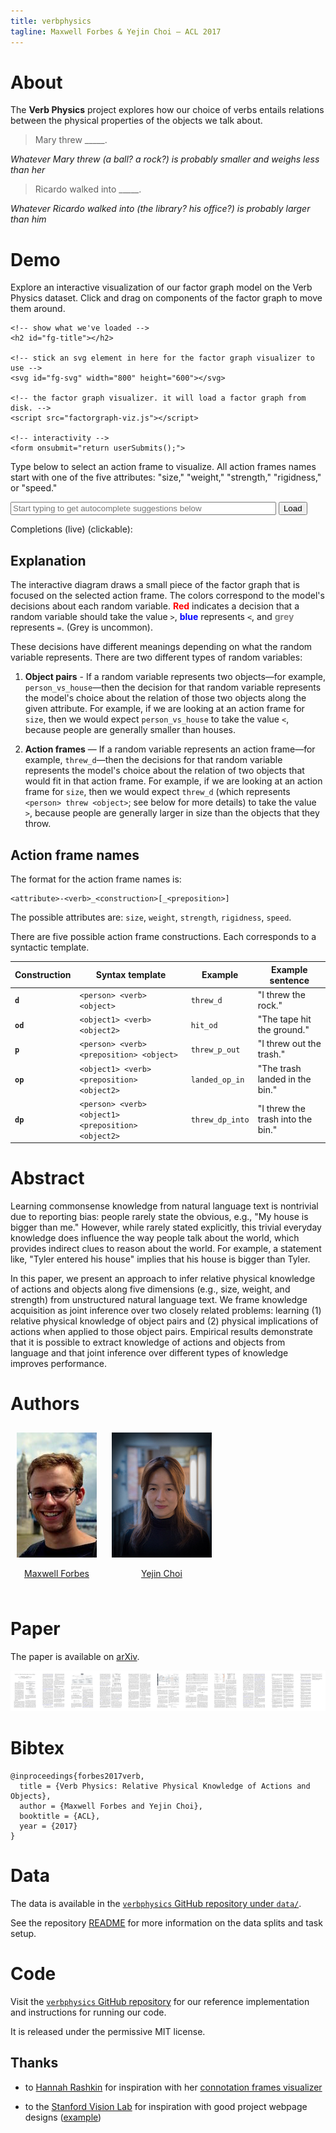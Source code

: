 ```yaml
---
title: verbphysics
tagline: Maxwell Forbes & Yejin Choi — ACL 2017
---
```


# About

The **Verb Physics** project explores how our choice of verbs entails relations
between the physical properties of the objects we talk about.

> Mary threw _____.

_Whatever Mary threw (a ball? a rock?) is probably smaller and weighs less than
her_

> Ricardo walked into _____.

_Whatever Ricardo walked into (the library? his office?) is probably larger
than him_

# Demo

Explore an interactive visualization of our factor graph model on the Verb
Physics dataset. Click and drag on components of the factor graph to move them
around.

<div>
	<!-- d3 dependencies for d3-force -->
	<script src="lib/d3.js"></script>

  <!-- CSS. No idea whether this will work in github.io but let's find out. -->
  <link rel="stylesheet" type="text/css" href="css/default.css">

	<!-- show what we've loaded -->
	<h2 id="fg-title"></h2>

	<!-- stick an svg element in here for the factor graph visualizer to use -->
	<svg id="fg-svg" width="800" height="600"></svg>

	<!-- the factor graph visualizer. it will load a factor graph from disk. -->
	<script src="factorgraph-viz.js"></script>

	<!-- interactivity -->
	<form onsubmit="return userSubmits();">
  <p>Type below to select an action frame to visualize.
  All action frames names start with one of the five attributes: "size,"
  "weight," "strength," "rigidness," or "speed." </p>
	<input id="userInput" type="text" oninput="userTypes()" size="50"
		placeholder="Start typing to get autocomplete suggestions below" />
	<button type="submit">Load</button>
	<p id="suggestionNotice">Completions (live) (clickable):</p>
	<p id="suggestions"></p>
	</form>
</div>

## Explanation

The interactive diagram draws a small piece of the factor graph that is focused
on the selected action frame. The colors correspond to the model's decisions
about each random variable. <b style="color: red">Red</b> indicates a decision
that a random variable should take the value `>`, <b style="color:
blue">blue</b> represents `<`, and <b style="color: grey">grey</b> represents
`=`. (Grey is uncommon).

These decisions have different meanings depending on what the random variable
represents. There are two different types of random variables:

1.  **Object pairs** - If a random variable represents two objects—for example,
    `person_vs_house`—then the decision for that random variable represents the
    model's choice about the relation of those two objects along the given
    attribute. For example, if we are looking at an action frame for `size`,
    then we would expect `person_vs_house` to take the value `<`, because people
    are generally smaller than houses.

2.  **Action frames** — If a random variable represents an action frame—for
    example, `threw_d`—then the decisions for that random variable represents
    the model's choice about the relation of two objects that would fit in that
    action frame. For example, if we are looking at an action frame for `size`,
    then we would expect `threw_d` (which represents `<person> threw <object>`; see
    below for more details) to take the value `>`, because people are generally
    larger in size than the objects that they throw.

## Action frame names

The format for the action frame names is:

```
<attribute>-<verb>_<construction>[_<preposition>]
```

The possible attributes are: `size`, `weight`, `strength`, `rigidness`, `speed`.

There are five possible action frame constructions. Each corresponds to a
syntactic template.

Construction   | Syntax template                                      | Example         | Example sentence
---            | ---                                                  | ---             | ---
**`d`**        |  `<person> <verb> <object>`                          | `threw_d`       | "I threw the rock."
**`od`**       |  `<object1> <verb> <object2>`                        | `hit_od`        | "The tape hit the ground."
**`p`**        |  `<person> <verb> <preposition> <object>`            | `threw_p_out`   | "I threw out the trash."
**`op`**       |  `<object1> <verb> <preposition> <object2>`          | `landed_op_in`  | "The trash landed in the bin."
**`dp`**       |  `<person> <verb> <object1> <preposition> <object2>` | `threw_dp_into` | "I threw the trash into the bin."

# Abstract

Learning commonsense knowledge from natural language text is nontrivial due to
reporting bias: people rarely state the obvious, e.g., "My house is bigger than
me." However, while rarely stated explicitly, this trivial everyday knowledge
does influence the way people talk about the world, which provides indirect
clues to reason about the world. For example, a statement like, "Tyler entered
his house" implies that his house is bigger than Tyler.

In this paper, we present an approach to infer relative physical knowledge of
actions and objects along five dimensions (e.g., size, weight, and strength)
from unstructured natural language text. We frame knowledge acquisition as joint
inference over two closely related problems: learning (1) relative physical
knowledge of object pairs and (2) physical implications of actions when applied
to those object pairs. Empirical results demonstrate that it is possible to
extract knowledge of actions and objects from language and that joint inference
over different types of knowledge improves performance.

# Authors

<div style="display: inline-block; padding: 10px; text-align: center">
  <a href="http://maxwellforbes.com/">
    <img src="max_thumb.jpeg" alt="A picture of Maxwell Forbes" />
  </a>
  <p><a href="http://maxwellforbes.com/">Maxwell Forbes</a></p>
</div>

<div style="display: inline-block; padding: 10px; text-align: center">
  <a href="https://homes.cs.washington.edu/~yejin/">
    <img src="yejin_thumb.jpg" alt="A picture of Yejin Choi" />
  </a>
  <p><a href="https://homes.cs.washington.edu/~yejin/">Yejin Choi</a></p>
</div>

# Paper

The paper is available on [arXiv](https://arxiv.org/abs/1706.03799).

[![a thumbnail rendering of the ACL 2017 verb physics paper](thumb-all-resized.png)](https://arxiv.org/abs/1706.03799)

# Bibtex

```
@inproceedings{forbes2017verb,
  title = {Verb Physics: Relative Physical Knowledge of Actions and Objects},
  author = {Maxwell Forbes and Yejin Choi},
  booktitle = {ACL},
  year = {2017}
}
```

# Data

The data is available in the [`verbphysics` GitHub repository under
`data/`](https://github.com/uwnlp/verbphysics/tree/master/data).

See the repository [README](https://github.com/uwnlp/verbphysics#data) for more
information on the data splits and task setup.

# Code

Visit the [`verbphysics` GitHub
repository](https://github.com/uwnlp/verbphysics) for our reference
implementation and instructions for running our code.

It is released under the permissive MIT license.

## Thanks

- to [Hannah Rashkin](https://homes.cs.washington.edu/~hrashkin/) for
  inspiration with her [connotation frames
  visualizer](https://homes.cs.washington.edu/~hrashkin/connframe_vis.php)

- to the [Stanford Vision Lab](http://vision.stanford.edu/) for inspiration
  with good project webpage designs ([example](http://cs.stanford.edu/people/ranjaykrishna/im2p/index.html))
